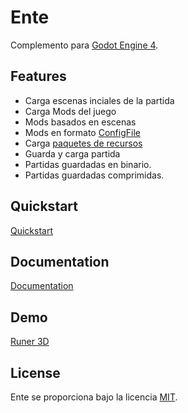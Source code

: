 # Ente

Complemento para [Godot Engine 4](https://godotengine.org/).

## Features

- Carga escenas inciales de la partida
- Carga Mods del juego
- Mods basados en escenas
- Mods en formato [ConfigFile](./addons/ente/schema/mod.cfg)
- Carga [paquetes de recursos](https://docs.godotengine.org/en/stable/tutorials/export/exporting_pcks.html#overview-of-pck-files)
- Guarda y carga partida
- Partidas guardadas en binario.
- Partidas guardadas comprimidas.

## Quickstart
[Quickstart](./docs/quickstart.md)

## Documentation

[Documentation](./docs/index.md)

## Demo

[Runer 3D](https://github.com/adrianlegui/runner_3d)

## License

Ente se proporciona bajo la licencia [MIT](./addons/ente/LICENSE).
